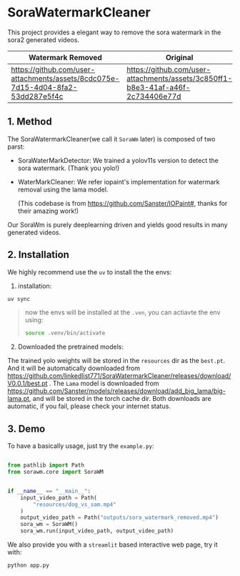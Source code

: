# SoraWatermarkCleaner

This project provides a elegant way to remove the sora watermark in the sora2 generated videos.


| Watermark Removed | Original |
|-------------------|----------|
| https://github.com/user-attachments/assets/8cdc075e-7d15-4d04-8fa2-53dd287e5f4c | https://github.com/user-attachments/assets/3c850ff1-b8e3-41af-a46f-2c734406e77d |






## 1. Method

The SoraWatermarkCleaner(we call it `SoraWm` later) is composed of two parst:

- SoraWaterMarkDetector: We trained a yolov11s version to detect the sora watermark. (Thank you yolo!)

- WaterMarkCleaner: We refer iopaint's implementation for watermark removal using the lama model.

  (This codebase is from https://github.com/Sanster/IOPaint#, thanks for their amazing work!)

Our SoraWm is purely deeplearning driven and yields good results in many generated videos.



## 2. Installation

We highly recommend use the `uv` to install the the envs:

1. installation:

```bash
uv sync
```

> now the envs will be installed at the `.ven`, you can actiavte the env using:
>
> ```bash
> source .venv/bin/activate
> ```

2. Downloaded the pretrained models:

The trained yolo weights will be stored in the `resources` dir as the `best.pt`.  And it will be automatically downloaded from https://github.com/linkedlist771/SoraWatermarkCleaner/releases/download/V0.0.1/best.pt . The `Lama` model is downloaded from https://github.com/Sanster/models/releases/download/add_big_lama/big-lama.pt, and will be stored in the torch cache dir. Both downloads are automatic, if you fail, please check your internet status.

## 3.  Demo

To have a basically usage, just try the `example.py`:

```python

from pathlib import Path
from sorawm.core import SoraWM


if __name__ == "__main__":
    input_video_path = Path(
        "resources/dog_vs_sam.mp4"
    )
    output_video_path = Path("outputs/sora_watermark_removed.mp4")
    sora_wm = SoraWM()
    sora_wm.run(input_video_path, output_video_path)

```

We also provide you with a `streamlit` based interactive web page, try it with:

```bash
python app.py
```



